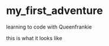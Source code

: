my_first_adventure
==================

learning to code with Queenfrankie

this is what it looks like
